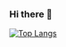 ### Hi there 👋

[![Top Langs](https://github-readme-stats.vercel.app/api/top-langs/?username=daddyjasiu&exclude_repo=Trappy-Forest&layout=compact&langs_count=20)](https://github.com/anuraghazra/github-readme-stats)

<!--
**hi-im-angel/hi-im-angel** is a ✨ _special_ ✨ repository because its `README.md` (this file) appears on your GitHub profile.

Here are some ideas to get you started:

- 🔭 I’m currently working on ...
- 🌱 I’m currently learning ...
- 👯 I’m looking to collaborate on ...
- 🤔 I’m looking for help with ...
- 💬 Ask me about ...
- 📫 How to reach me: ...
- 😄 Pronouns: ...
- ⚡ Fun fact: ...
-->
